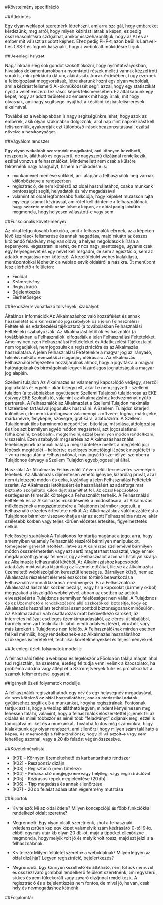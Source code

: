 #Követelmény specifikáció

##Áttekintés

Egy olyan weblapot szeretnénk létrehozni, ami arra szolgál, hogy embereket kérdezünk, meg arról, hogy milyen kézírást látnak a képen, ez pedig összehasonlításra szolgálhat, amikor összehasonlítjuk, hogy az AI és az ember mit választ az adott képhez. Ehez pedig PHP-t, azon belül is Laravel-t és CSS-t és fogunk használni, hogy a weboldalt működésre bírjuk.

##Jelenlegi helyzet

Napjainkban elég sok gondot szokott okozni, hogy nyomtatványokban, hivatalos dokumentumokban a nyomtatott részek mellett vannak kézzel írott sorok is, mint például a dátum, aláírás stb. Annak érdekében, hogy ezeknek a feldolgozását meggyorsítsuk, létre akarunk hozni egy olyan weboldalt, ami a kézírást felismerő AI-ok működését segíti azzal, hogy egy statisztikát nyújt a véletlenszerű kézírásos képek felismerésében. Ez által kapunk egy képet, hogy az adott területen az emberek mit hogy írnak, mit hogy olvasnak, ami nagy segítséget nyújthat a későbbi kézírásfelismerések alkalmával.

Továbbá ez a weblap abban is nagy segítségünkre lehet, hogy azok az emberek, akik olyan szakmában dolgoznak, ahol nap mint nap kézírást kell felismerniük, gyakorolják ezt különböző írások beazonosításával, ezáltal növelve a hatékonyságot.

##Vágyálom rendszer

Egy olyan weboldalt szeretnénk megalkotni, ami könnyen kezelhető, reszponzív, átlátható és egyszerű, de nagyszerű dizájnnal rendelkezik, ezáltal vonzva a felhasználókat. Mindemellett nem csak a külsőre fektetnénk nagy hangsúlyt, hanem a működésre is:

- munkamenet mentése sütikkel, ami alapján a felhasználók meg vannak  különböztetve a rendszerben
- regisztráció, de nem kötelező az oldal használatához, csak a munkánk pontosságát segíti, helyadatok és név megadásával
- valamint az oldal legfontosabb funkciója, hogy képeket mutasson rajta egy-egy számot kézirással, amiről el kell döntenie a felhasználónak, hogy szerinte melyik szám lehet a képen, az oldal pedig később megmondja, hogy helyesen választott-e vagy sem

##Funkcionális követelmények

Az oldal lefgontosabb funkciója, amit a felhasználók elérnek, az a képeken lévő kézirások felismerése és annak megadása, majd miuátn az összes kitöltendő feladvány meg van oldva, a helyes megoldások kiírása a képernyőre. Regisztrálni is lehet, de nincs nagy jelentősége, ugyanis csak egy helységnevet és egy nevet kell megadni, de sem a egisztáció, sem az adatok megadása nem kötelező. A kezelőfelület webes kialakítású, menüpontokkal léphetünk a weblap egyik oldaláról a másikra. Öt menüpont lesz elérhető a felületen:

- Főoldal
- Számrejtvény
- Regisztráció
- Bejelentkezés
- Elérhetőségek

##Rendszerre vonatkozó törvények, szabályok

Általános Információk Az Alkalmazáshoz való hozzáférést és annak használatát az alkalmazandó jogszabályok és a jelen Felhasználási Feltételek és Adatkezelési tájékoztató (a továbbiakban Felhasználási Feltételek) szabályozzák. Az Alkalmazást letöltők és használók (a továbbiakban: a Felhasználók) elfogadják a jelen Felhasználási Feltételeket. Amennyiben ezen Felhasználási Feltételeket és Adatkezelési Tájékoztatót nem fogadják el, nem jogosultak a regisztrációra és az Alkalmazás használatára. A jelen Felhasználási Feltételekre a magyar jog az irányadó, tekintet nélkül a nemzetközi magánjog előírásaira. Az Alkalmazás Felhasználói kifejezetten hozzájárulnak ahhoz, hogy a jogvitákra a magyar hatóságoknak és bíróságoknak legyen kizárólagos joghatóságuk a magyar jog alapján.

Szellemi tulajdon Az Alkalmazás és valamennyi kapcsolódó védjegy, szerzői jogi alkotás és egyéb – akár bejegyzett, akár be nem jegyzett – szellemi tulajdon (a továbbiakban együttesen: Szellemi Tulajdon) tulajdonosa az EKE és/vagy EKE Szolgáltató, valamint az alkalmazáshoz kedvezményt nyújtó partnerek. A Felhasználók az Alkalmazást a Szellemi Tulajdon maximális tiszteletben tartásával jogosultak használni. A Szellemi Tulajdon kiterjed különösen, de nem kizárólagosan valamennyi szoftverre, logóra, márkajelre, márkanévre, fényképre, szövegre, grafikára, adatbázisra. A Szellemi Tulajdonnak tilos bárminemű megsértése, bitorlása, másolása, átdolgozása és tilos azt bármilyen egyéb módon megsérteni, azt jogosulatlanul felhasználni, továbbadni, megterhelni, azzal bármilyen módon rendelkezni, visszaélni. Ezen szabályok megsértése az Alkalmazás használati lehetőségeinek azonnali hatályú megszüntetése mellett a megfelelő jogi lépések megtételét – beleértve esetleges büntetőjogi lépések megtételét is – vonja maga után a Felhasználóval, más jogsértő személlyel szemben a Tulajdonos és/vagy a Szellemi Tulajdon egyéb jogosultjai által.

Használat Az Alkalmazás Felhasználói 7 éven felüli természetes személyek lehetnek. Az Alkalmazás díjmentesen vehető igénybe, kizárólag privát, azaz nem üzletszerű módon és célra, kizárólag a jelen Felhasználási Feltételek szerint. Az Alkalmazás letöltéséért és használatáért az adatforgalmat biztosító szolgáltató külön díjat számíthat fel. Az ezzel kapcsolatos esetlegesen felmerülő költségek a Felhasználót terhelik. A Felhasználási Feltételek és az Alkalmazás működésének a módosítására, az Alkalmazás működésének a megszüntetésére a Tulajdonos bármikor jogosult, a Felhasználó előzetes értesítése nélkül. Az Alkalmazáshoz való hozzáférést a Tulajdonos bármikor visszavonhatja akár az adott Felhasználóra nézve, akár szélesebb körben vagy teljes körűen előzetes értesítés, figyelmeztetés nélkül.

Felelősségi szabályok A Tulajdonos fenntartja magának a jogot arra, hogy amennyiben valamely Felhasználó részéről bármilyen manipulációt, tömegesen generált letöltést, illetve az Alkalmazás szellemével bármilyen módon összeférhetetlen vagy azt sértő magatartást tapasztal, vagy ennek megalapozott gyanúja felmerül, úgy a Felhasználót azonnali hatállyal kizárja az Alkalmazás felhasználói köréből. Az Alkalmazáshoz kapcsolódó adatbázis módosítása kizárólag az Üzemeltető által, illetve az Alkalmazást üzemeltető webkiszolgálón keresztül lehetséges. Bármilyen külső, nem az Alkalmazás részeként elérhető eszközzel történő beavatkozás a Felhasználó azonnali kizárását eredményezi. Ha a Felhasználó az Alkalmazást használat közben bezárja, vagy ha a kapcsolat (bármely okból) megszakad a kiszolgáló webhelyével, abban az esetben az adatok elvesztéséért a Tulajdonos semmilyen felelősséget nem vállal. A Tulajdonos és az Üzemeltető a rendelkezésére álló eszközökkel biztosítja, hogy az Alkalmazás használata technikai szempontból biztonságosnak minősüljön. Az Alkalmazáshoz való csatlakozás miatt bekövetkező károkért, az internetes hálózat esetleges üzemkimaradásából, az elérési út hibájából, bármely nem várt technikai hibából eredő adatvesztésért, vírusból, vagy más károkért a Tulajdonos nem felelős. A Felhasználóknak minden esetben fel kell mérniük, hogy rendelkeznek-e az Alkalmazás használatához szükséges ismeretekkel, technikai követelményekkel és teljesítményekkel.

##Jelenlegi üzleti folyamatok modellje

A felhasználó fellép a weblapra és legelőször a Főoldalon találja magát, ahol tud regisztálni, ha szeretne, esetleg fel tudja venni velünk a kapcsolatot, ha probléma adódna vagy átléphet a Számrejtvények fülre és próbálkozhat a számok felismerésével egyaránt.

##Igényelt üzleti folyamatok modellje

A felhasználók regisztrálhatnak egy név és egy helységnév megadásával, de nem kötelező az oldal használatához, csak a statisztikai adatok gyűjtéséhez segítik elő a munkánkat, hogyha regisztrálnak. Fontosnak tartjuk azt is, hogy a weblap átlátható legyen, mindent kényelmesen meg lehessen találni, valamint, hogy a felhasználók előszeretettel jöjjenek fel az oldalra és minél többször és minél több “feladványt” oldjanak meg, ezzel is támogatva minket és a munkánkat. Továbbá fontos még számunkra, hogy kialakítsunk egy olyan rendszert, ami ellenőrzi, hogy milyen szám található a képen, és megmondja a felhasználónak, hogy jól válaszolt-e vagy sem, lehetőleg azonnal, vagy a 20 db feladat végén összesítve.

##Követelménylista

- [K01] - Könnyen üzemeltethető és karbantartható rendszer
- [K02] - Reszponzív dizájn
- [K03] - Regisztáció (nem kötelező)
- [K04] - Felhasználó megjegyzése vagy helyileg, vagy regisztrációval
- [K05] - Kézírásos képek megjelenítése (20 db)
- [K06] - Tipp megadása és annak ellenőrzése
- [K07] - 20 db feladat adása után végeremény mutatása

##Riportok

- Kivitelező: Mi az oldal ötlete? Milyen koncepciójú és főbb funkciókkal rendelkező oldalt szeretne?
- Megrendelő: Egy olyan oldalt szeretnénk, ahol a felhasználó véletlenszerűen kap egy képet valamelyik szám kézírásáról 0-tól 9-ig, ebből egymás után kb olyan 20 db-ot, majd a tippeket ellenőrizve megmondja, hogy melyik volt jó és melyik volt rossz, majd ezt jelzi is a felhasználónak.

- Kivitelező: Milyen felületet szeretne a weboldalnak? Milyen legyen az oldal dizájnja? Legyen regisztráció, bejelentkezés?
- Megrendelő: Egy könnyen kezelhető és átlátható, nem túl sok menüvel és összezavaró gombbal rendelkező felületet szeretnénk, ami egyszerű, sikkes és nem túldekorált vagy zavaró dizájnnal rendelkezik. A regisztráció és a bejelentkezés nem fontos, de mivel jó, ha van, csak hely és névmegadáshoz kötnénk

##Fogalomtár